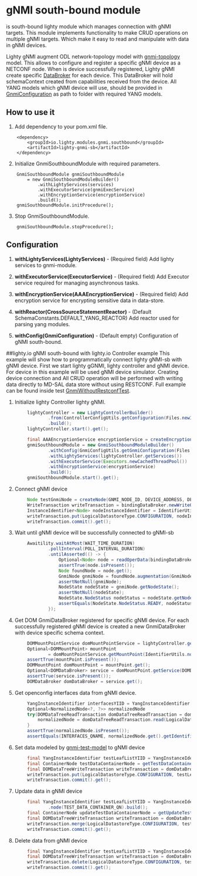 # gNMI south-bound module
is south-bound lighty module which manages connection with gNMI targets. This module implements functionality to make
CRUD operations on multiple gNMI targets. Which make it easy to read and manipulate with data in gNMI devices.

Lighty gNMI augment ODL network-topology model with [gnmi-topology](../../../lighty-models/lighty-gnmi-models/lighty-gnmi-topology-model/src/main/yang/gnmi-topology.yang)
model. This allows to configure and register a specific gNMI device as a NETCONF node.
When is device successfully registered, Lighty gNMI create specific [DataBroker](src/main/java/io/lighty/gnmi/southbound/mountpoint/broker/GnmiDataBroker.java)
for each device. This DataBroker will hold schemaContext created from capabilities received from the device.
All YANG models which gNMI device will use, should be provided in [GnmiConfiguration](src/main/java/io/lighty/gnmi/southbound/lightymodule/config/GnmiConfiguration.java)
as path to folder with required YANG models.

## How to use it
1. Add dependency to your pom.xml file.

```
    <dependency>
        <groupId>io.lighty.modules.gnmi.southbound</groupId>
        <artifactId>lighty-gnmi-sb</artifactId>
    </dependency>
```

2. Initialize GnmiSouthboundModule with required parameters.

```
    GnmiSouthboundModule gnmiSouthboundModule
        = new GnmiSouthboundModuleBuilder()
            .withLightyServices(services)
            .withExecutorService(gnmiExecService)
            .withEncryptionService(encryptionService)
            .build();
    gnmiSouthboundModule.initProcedure();
```

3. Stop GnmiSouthboundModule.

```
    gnmiSouthboundModule.stopProcedure();
```

## Configuration
1. **withLightyServices(LightyServices)** - (Required field) Add lighty services to gnmi-module.

2. **withExecutorService(ExecutorService)** - (Required field) Add Executor service required for managing
   asynchronous tasks.

3. **withEncryptionService(AAAEncryptionService)** - (Required field) Add encryption service for encrypting sensitive
   data in data-store.

4. **withReactor(CrossSourceStatementReactor)** - (Default SchemaConstants.DEFAULT_YANG_REACTOR)  Add reactor used for
   parsing yang modules.

5. **withConfig(GnmiConfiguration)** - (Default empty) Configuration of gNMI south-bound.

##lighty.io gNMI south-bound with lighty.io Controller example
This example will show how to programmatically connect lighty gNMI-sb with gNMI device. First we start lighty gGNMI,
lighty controller and gNMI device. For device in this example will be used gNMI device simulator. Creating device 
connection and All CRUD operation will be performed with writing data directly to MD-SAL data store
without using RESTCONF. Full example can be found inside test [GnmiWithoutRestconfTest](../lighty-gnmi-test/src/test/java/io/lighty/modules/gnmi/test/gnmi/GnmiWithoutRestconfTest.java).

1. Initialize lighty Controller lighty gNMI.
```java
        lightyController = new LightyControllerBuilder()
                .from(ControllerConfigUtils.getConfiguration(Files.newInputStream(CONFIGURATION_PATH)))
                .build();
        lightyController.start().get();

        final AAAEncryptionService encryptionService = createEncryptionServiceWithErrorHandling();
        gnmiSouthboundModule = new GnmiSouthboundModuleBuilder()
                .withConfig(GnmiConfigUtils.getGnmiConfiguration(Files.newInputStream(CONFIGURATION_PATH)))
                .withLightyServices(lightyController.getServices())
                .withExecutorService(Executors.newCachedThreadPool())
                .withEncryptionService(encryptionService)
                .build();
        gnmiSouthboundModule.start().get();
```

2. Connect gNMI device
```java
        Node testGnmiNode = createNode(GNMI_NODE_ID, DEVICE_ADDRESS, DEVICE_PORT, getInsecureSecurityChoice());
        WriteTransaction writeTransaction = bindingDataBroker.newWriteOnlyTransaction();
        InstanceIdentifier<Node> nodeInstanceIdentifier = IdentifierUtils.gnmiNodeIID(testGnmiNode.getNodeId());
        writeTransaction.put(LogicalDatastoreType.CONFIGURATION, nodeInstanceIdentifier, testGnmiNode);
        writeTransaction.commit().get();
```

3. Wait until gNMI device will be successfully connected to gNMI-sb
```java
        Awaitility.waitAtMost(WAIT_TIME_DURATION)
                .pollInterval(POLL_INTERVAL_DURATION)
                .untilAsserted(() -> {
                    Optional<Node> node = readOperData(bindingDataBroker, nodeInstanceIdentifier);
                    assertTrue(node.isPresent());
                    Node foundNode = node.get();
                    GnmiNode gnmiNode = foundNode.augmentation(GnmiNode.class);
                    assertNotNull(gnmiNode);
                    NodeState nodeState = gnmiNode.getNodeState();
                    assertNotNull(nodeState);
                    NodeState.NodeStatus nodeStatus = nodeState.getNodeStatus();
                    assertEquals(NodeState.NodeStatus.READY, nodeStatus);
                });
```

4. Get DOM GnmiDataBroker registered for specific gNMI device. For each successfully registered gNMI device 
   is created a new GnmiDataBroker with device specific schema context.
```java
        DOMMountPointService domMountPointService = lightyController.getServices().getDOMMountPointService();
        Optional<DOMMountPoint> mountPoint
                = domMountPointService.getMountPoint(IdentifierUtils.nodeidToYii(testGnmiNode.getNodeId()));
        assertTrue(mountPoint.isPresent());
        DOMMountPoint domMountPoint = mountPoint.get();
        Optional<DOMDataBroker> service = domMountPoint.getService(DOMDataBroker.class);
        assertTrue(service.isPresent());
        DOMDataBroker domDataBroker = service.get();
```

5. Get openconfig interfaces data from gNMI device.
```java
        YangInstanceIdentifier interfacesYIID = YangInstanceIdentifier.builder().node(INTERFACES_QNAME).build();
        Optional<NormalizedNode<?, ?>> normalizedNode
        try(DOMDataTreeReadTransaction domDataTreeReadTransaction = domDataBroker.newReadOnlyTransaction()) {
            normalizedNode = domDataTreeReadTransaction.read(LogicalDatastoreType.CONFIGURATION, interfacesYIID).get();
        }
        assertTrue(normalizedNode.isPresent());
        assertEquals(INTERFACES_QNAME, normalizedNode.get().getIdentifier().getNodeType());
```

6. Set data modeled by [gnmi-test-model](../lighty-gnmi-test/src/test/resources/models/plugin_models/gnmi-test-model.yang) to gNMI device
```java
        final YangInstanceIdentifier testLeafListYIID = YangInstanceIdentifier.builder().node(TEST_DATA_CONTAINER_QN).build();
        final ContainerNode testDataContainerNode = getTestDataContainerNode();
        final DOMDataTreeWriteTransaction writeTransaction = domDataBroker.newWriteOnlyTransaction();
        writeTransaction.put(LogicalDatastoreType.CONFIGURATION, testLeafListYIID, testDataContainerNode);
        writeTransaction.commit().get();
```

7. Update data in gNMI device
```java
        final YangInstanceIdentifier testLeafListYIID = YangInstanceIdentifier.builder()
                .node(TEST_DATA_CONTAINER_QN).build();
        final ContainerNode updateTestDataContainerNode = getUpdateTestDataContainerNode();
        final DOMDataTreeWriteTransaction writeTransaction = domDataBroker.newWriteOnlyTransaction();
        writeTransaction.merge(LogicalDatastoreType.CONFIGURATION, testLeafListYIID, updateTestDataContainerNode);
        writeTransaction.commit().get();
```

8. Delete data from gNMI device
```java
        final YangInstanceIdentifier testLeafListYIID = YangInstanceIdentifier.builder().node(TEST_DATA_CONTAINER_QN).build();
        final DOMDataTreeWriteTransaction writeTransaction = domDataBroker.newWriteOnlyTransaction();
        writeTransaction.delete(LogicalDatastoreType.CONFIGURATION, testLeafListYIID);
        writeTransaction.commit().get();
```